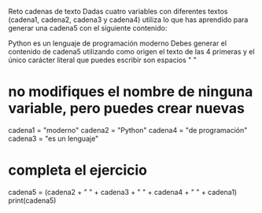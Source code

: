 Reto cadenas de texto
Dadas cuatro variables con diferentes textos (cadena1, cadena2, cadena3 y cadena4) utiliza lo que has aprendido para generar una cadena5 con el siguiente contenido:

Python es un lenguaje de programación moderno Debes generar el contenido de cadena5 utilizando como origen el texto de las 4 primeras y el único carácter literal que puedes escribir son espacios " "

# no modifiques el nombre de ninguna variable, pero puedes crear nuevas
cadena1 = "moderno"
cadena2 = "Python"
cadena4 = "de programación"
cadena3 = "es un lenguaje"

# completa el ejercicio
cadena5 = (cadena2 + " " + cadena3 + " " + cadena4 + " " + cadena1)
print(cadena5)
